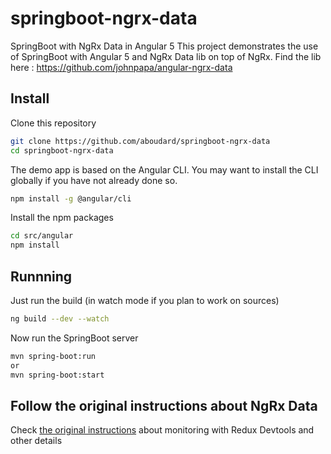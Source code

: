 # springboot-ngrx-data

SpringBoot with NgRx Data in Angular 5
This project demonstrates the use of SpringBoot with Angular 5 and NgRx Data lib on top of NgRx.
Find the lib here : https://github.com/johnpapa/angular-ngrx-data

## Install

Clone this repository

```bash
git clone https://github.com/aboudard/springboot-ngrx-data
cd springboot-ngrx-data
```

The demo app is based on the Angular CLI. You may want to install the CLI globally if you have not already done so.

```bash
npm install -g @angular/cli
```

Install the npm packages

```bash
cd src/angular
npm install
```

## Runnning

Just run the build (in watch mode if you plan to work on sources)
```bash
ng build --dev --watch
```

Now run the SpringBoot server
```bash
mvn spring-boot:run
or
mvn spring-boot:start
```

## Follow the original instructions about NgRx Data
Check [the original instructions](https://github.com/johnpapa/angular-ngrx-data/blob/master/README.md) about monitoring with Redux Devtools and other details

